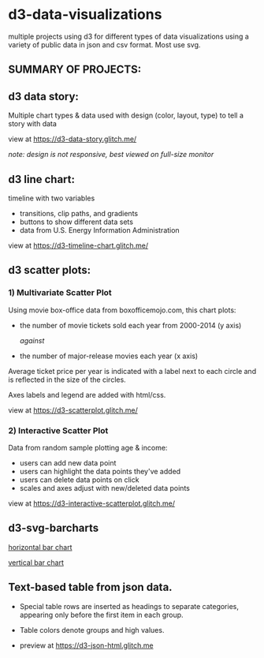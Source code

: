 # d3-data-visualizations

multiple projects using d3 for different types of data visualizations using a variety of public data in json and csv format.  Most use svg.


**SUMMARY OF PROJECTS:**
-----

## d3 data story:

Multiple chart types & data used with design (color, layout, type) to tell a story with data

view at https://d3-data-story.glitch.me/

*note: design is not responsive, best viewed on full-size monitor*


## d3 line chart:

timeline with two variables

- transitions, clip paths, and gradients
- buttons to show different data sets
- data from U.S. Energy Information Administration

view at https://d3-timeline-chart.glitch.me/


## d3 scatter plots:

### 1) Multivariate Scatter Plot

Using movie box-office data from boxofficemojo.com, this chart plots:

 - the number of movie tickets sold each year from 2000-2014 (y axis)

   *against*

- the number of major-release movies each year (x axis)

Average ticket price per year is indicated with a label next to each circle and is reflected in the size of the circles.

Axes labels and legend are added with html/css.

view at https://d3-scatterplot.glitch.me/


### 2) Interactive Scatter Plot

Data from random sample plotting age & income:

- users can add new data point
- users can highlight the data points they've added
- users can delete data points on click
- scales and axes adjust with new/deleted data points

view at https://d3-interactive-scatterplot.glitch.me/


## d3-svg-barcharts

[horizontal bar chart](https://d3-horizontal-bar-chart.glitch.me/)

[vertical bar chart](https://d3-svg-barchart.glitch.me/)


## Text-based table from json data.

- Special table rows are inserted as headings to separate categories, appearing only before the first item in each group.

- Table colors denote groups and high values.

- preview at https://d3-json-html.glitch.me

